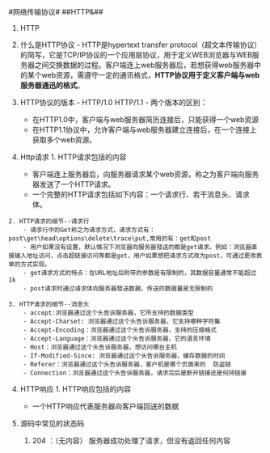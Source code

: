 #网络传输协议#
##HTTP&##


1. HTTP

  1. 什么是HTTP协议
    - HTTP是hypertext transfer protocol（超文本传输协议）的简写，它是TCP/IP协议的一个应用层协议，用于定义WEB浏览器与WEB服务器之间交换数据的过程。客户端连上web服务器后，若想获得web服务器中的某个web资源，需遵守一定的通讯格式，**HTTP协议用于定义客户端与web服务器通迅的格式**。

  2. HTTP协议的版本
    - HTTP/1.0  HTTP/1.1
    - 两个版本的区别：
    	- 在HTTP1.0中，客户端与web服务器简历连接后，只能获得一个web资源
    	- 在HTTP1.1协议中，允许客户端与web服务器建立连接后，在一个连接上获取多个web资源。

  3. Http请求
    1. HTTP请求包括的内容
    	- 客户端连上服务器后，向服务器请求某个web资源，称之为客户端向服务器发送了一个HTTP请求。
    	- 一个完整的HTTP请求包括如下内容：一个请求行、若干消息头、请求体。

    2. HTTP请求的细节--请求行
    	- 请求行中的Get称之为请求方式，请求方式有：post\get\head\options\delete\trace\put,常用的有：get和post
    	- 用户如果没有设置，默认情况下浏览器向服务器發送的都是get请求。例如：浏览器直接输入地址访问，点击超链接访问等都是get，用户如果想把请求方式改为post，可通过更改表单的方式实现。
    	- get请求方式的特点：在URL地址后附带的参数是有限制的，其数据容量通常不能超过1k
    	- post请求时通过请求体向服务器發送数据，传送的数据量是无限制的

    3. HTTP请求的细节--消息头
    	- accept:浏览器通过这个头告诉服务器，它所支持的数据类型
    	- Accept-Charset: 浏览器通过这个头告诉服务器，它支持哪种字符集
    	- Accept-Encoding：浏览器通过这个头告诉服务器，支持的压缩格式
    	- Accept-Language：浏览器通过这个头告诉服务器，它的语言环境
    	- Host：浏览器通过这个头告诉服务器，想访问哪台主机
    	- If-Modified-Since: 浏览器通过这个头告诉服务器，缓存数据的时间
    	- Referer：浏览器通过这个头告诉服务器，客户机是哪个页面来的  防盗链
    	- Connection：浏览器通过这个头告诉服务器，请求完后是断开链接还是何持链接

  4. HTTP响应
    1. HTTP响应包括的内容
      - 一个HTTP响应代表服务器向客户端回送的数据

  5. 源码中常见的状态码
     1. 204  ：（无内容） 服务器成功处理了请求，但没有返回任何内容